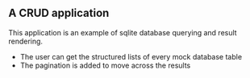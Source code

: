 ## A CRUD application


This application is an example of sqlite database querying and result rendering.

- The user can get the structured lists of every mock database table
- The pagination is added to move across the results